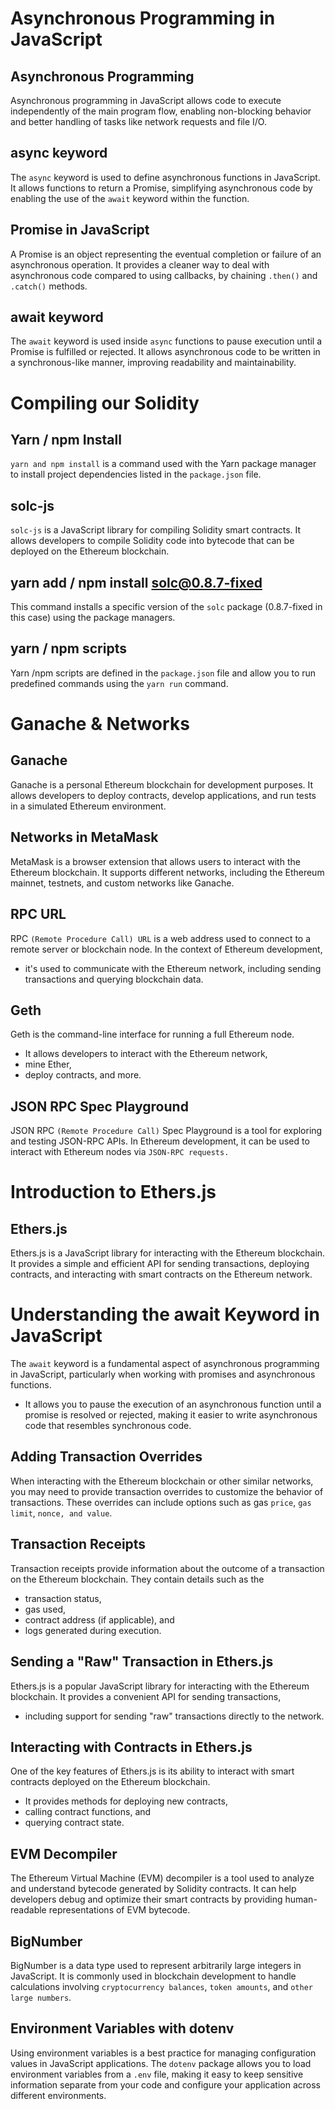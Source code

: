# Asynchronous Programming in JavaScript

## Asynchronous Programming

Asynchronous programming in JavaScript allows code to execute independently of the main program flow, enabling non-blocking behavior and better handling of tasks like network requests and file I/O.

## async keyword

The `async` keyword is used to define asynchronous functions in JavaScript. It allows functions to return a Promise, simplifying asynchronous code by enabling the use of the `await` keyword within the function.

## Promise in JavaScript

A Promise is an object representing the eventual completion or failure of an asynchronous operation. It provides a cleaner way to deal with asynchronous code compared to using callbacks, by chaining `.then()` and `.catch()` methods.

## await keyword

The `await` keyword is used inside `async` functions to pause execution until a Promise is fulfilled or rejected. It allows asynchronous code to be written in a synchronous-like manner, improving readability and maintainability.

# Compiling our Solidity

## Yarn / npm Install

`yarn and npm install` is a command used with the Yarn package manager to install project dependencies listed in the `package.json` file.

## solc-js

`solc-js` is a JavaScript library for compiling Solidity smart contracts. It allows developers to compile Solidity code into bytecode that can be deployed on the Ethereum blockchain.

## yarn add / npm install solc@0.8.7-fixed

This command installs a specific version of the `solc` package (0.8.7-fixed in this case) using the package managers.

## yarn / npm scripts

Yarn /npm scripts are defined in the `package.json` file and allow you to run predefined commands using the `yarn run` command.

# Ganache & Networks

## Ganache

Ganache is a personal Ethereum blockchain for development purposes. It allows developers to deploy contracts, develop applications, and run tests in a simulated Ethereum environment.

## Networks in MetaMask

MetaMask is a browser extension that allows users to interact with the Ethereum blockchain. It supports different networks, including the Ethereum mainnet, testnets, and custom networks like Ganache.

## RPC URL

RPC `(Remote Procedure Call) URL` is a web address used to connect to a remote server or blockchain node. In the context of Ethereum development,

- it's used to communicate with the Ethereum network, including sending transactions and querying blockchain data.

## Geth

Geth is the command-line interface for running a full Ethereum node.

- It allows developers to interact with the Ethereum network,
- mine Ether,
- deploy contracts, and more.

## JSON RPC Spec Playground

JSON RPC `(Remote Procedure Call)` Spec Playground is a tool for exploring and testing JSON-RPC APIs. In Ethereum development, it can be used to interact with Ethereum nodes via `JSON-RPC requests.`

# Introduction to Ethers.js

## Ethers.js

Ethers.js is a JavaScript library for interacting with the Ethereum blockchain. It provides a simple and efficient API for sending transactions, deploying contracts, and interacting with smart contracts on the Ethereum network.

# Understanding the await Keyword in JavaScript

The `await` keyword is a fundamental aspect of asynchronous programming in JavaScript, particularly when working with promises and asynchronous functions.

- It allows you to pause the execution of an asynchronous function until a promise is resolved or rejected, making it easier to write asynchronous code that resembles synchronous code.

## Adding Transaction Overrides

When interacting with the Ethereum blockchain or other similar networks, you may need to provide transaction overrides to customize the behavior of transactions. These overrides can include options such as gas `price`, `gas limit`, `nonce, and value`.

## Transaction Receipts

Transaction receipts provide information about the outcome of a transaction on the Ethereum blockchain. They contain details such as the

- transaction status,
- gas used,
- contract address (if applicable), and
- logs generated during execution.

## Sending a "Raw" Transaction in Ethers.js

Ethers.js is a popular JavaScript library for interacting with the Ethereum blockchain. It provides a convenient API for sending transactions,

- including support for sending "raw" transactions directly to the network.

## Interacting with Contracts in Ethers.js

One of the key features of Ethers.js is its ability to interact with smart contracts deployed on the Ethereum blockchain.

- It provides methods for deploying new contracts,
- calling contract functions, and
- querying contract state.

## EVM Decompiler

The Ethereum Virtual Machine (EVM) decompiler is a tool used to analyze and understand bytecode generated by Solidity contracts. It can help developers debug and optimize their smart contracts by providing human-readable representations of EVM bytecode.

## BigNumber

BigNumber is a data type used to represent arbitrarily large integers in JavaScript. It is commonly used in blockchain development to handle calculations involving `cryptocurrency balances`, `token amounts`, and `other large numbers`.

## Environment Variables with dotenv

Using environment variables is a best practice for managing configuration values in JavaScript applications. The `dotenv` package allows you to load environment variables from a `.env` file, making it easy to keep sensitive information separate from your code and configure your application across different environments.
